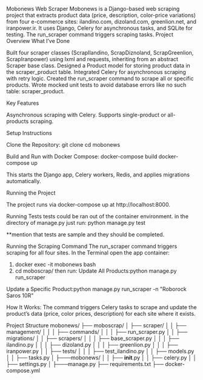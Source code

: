 Mobonews Web Scraper
Mobonews is a Django-based web scraping project that extracts product data (price, description, color-price variations) from four e-commerce sites: ilandino.com, dizoland.com, greenlion.net, and iranpower.ir. It uses Django, Celery for asynchronous tasks, and SQLite for testing. The run_scraper command triggers scraping tasks.
Project Overview
What I’ve Done

Built four scraper classes (ScrapIlandino, ScrapDiznoland, ScrapGreenlion, ScrapIranpower) using lxml and requests, inheriting from an abstract Scraper base class.
Designed a Product model for storing product data in the scraper_product table.
Integrated Celery for asynchronous scraping with retry logic.
Created the run_scraper command to scrape all or specific products.
Wrote mocked unit tests to avoid database errors like no such table: scraper_product.

Key Features

Asynchronous scraping with Celery.
Supports single-product or all-products scraping.


Setup Instructions

Clone the Repository:
git clone <repository-url>
cd mobonews


Build and Run with Docker Compose:
docker-compose build
docker-compose up

This starts the Django app, Celery workers, Redis, and applies migrations automatically.


Running the Project

The project runs via docker-compose up at http://localhost:8000.

Running Tests
tests could be ran out of the container environment. in the directory of manage.py just run:
python manage.py test

**mention that tests are sample and they should be completed.

Running the Scraping Command
The run_scraper command triggers scraping for all four sites.
In the Terminal open the app container:
1. docker exec -it mobonews bash
2. cd moboscrap/
then run:
Update All Products:python manage.py run_scraper


Update a Specific Product:python manage.py run_scraper -n "Roborock Saros 10R"


How It Works: The command triggers Celery tasks to scrape and update the product’s data (price, color prices, description) for each site where it exists.

Project Structure
mobonews/
├── moboscrap/
│   ├── scraper/
│   │   ├── management/
│   │   │   ├── commands/
│   │   │   ├── run_scraper.py
│   │   ├── migrations/
│   │   ├── scrapers/
│   │   │   ├── base_scraper.py
│   │   │   ├── ilandino.py
│   │   │   ├── dizoland.py
│   │   │   ├── greenlion.py
│   │   │   ├── iranpower.py
│   │   ├── tests/
│   │   │   ├── test_ilandino.py
│   │   ├── models.py
│   │   ├── tasks.py
│   ├───mobonews/
│   │   ├── __init__.py
│   │   ├── celery.py
│   │   ├── settings.py
│   ├───manage.py
├── requirements.txt
├── docker-compose.yml
